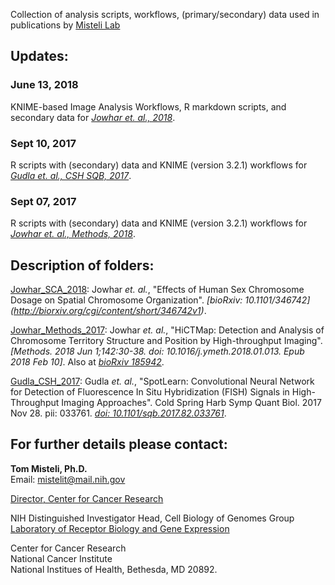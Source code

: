 Collection of analysis scripts, workflows, (primary/secondary) data used in publications by [Misteli Lab](https://ccr.cancer.gov/Laboratory-of-Receptor-Biology-and-Gene-Expression/tom-misteli) 

## Updates:

### June 13, 2018
KNIME-based Image Analysis Workflows, R markdown scripts, and secondary data for _[Jowhar et. al., 2018](http://biorxiv.org/cgi/content/short/346742v1)_.

### Sept 10, 2017
R scripts with (secondary) data and KNIME (version 3.2.1) workflows for _[Gudla et. al., CSH SQB, 2017](https://doi.org/10.1101/sqb.2017.82.033761)_.

### Sept 07, 2017
R scripts with (secondary) data and KNIME (version 3.2.1) workflows for _[Jowhar et. al., Methods, 2018](https://doi.org/10.1016/j.ymeth.2018.01.013)_.  

## Description of folders:
[Jowhar_SCA_2018](https://github.com/CBIIT/Misteli-Lab-CCR-NCI/tree/master/Jowhar_SCA_2018): Jowhar _et. al._, "Effects of Human Sex Chromosome Dosage on Spatial Chromosome Organization". _[bioRxiv: 10.1101/346742] (http://biorxiv.org/cgi/content/short/346742v1)_.

[Jowhar_Methods_2017](https://github.com/CBIIT/Misteli-Lab-CCR-NCI/tree/master/Jowhar_Methods_2017): Jowhar _et. al._, "HiCTMap: Detection and Analysis of Chromosome Territory Structure and Position by High-throughput Imaging". _[Methods. 2018 Jun 1;142:30-38. doi: 10.1016/j.ymeth.2018.01.013. Epub 2018 Feb 10]_. Also at _[bioRxiv 185942](https://doi.org/10.1101/185942)_.

[Gudla_CSH_2017](https://github.com/CBIIT/Misteli-Lab-CCR-NCI/tree/master/Gudla_CSH_2017): Gudla _et. al._, "SpotLearn: Convolutional Neural Network for Detection of Fluorescence In Situ Hybridization (FISH) Signals in High-Throughput Imaging Approaches". Cold Spring Harb Symp Quant Biol. 2017 Nov 28. pii: 033761. _[doi: 10.1101/sqb.2017.82.033761](https://doi.org/10.1101/sqb.2017.82.033761)_.



## For further details please contact:

**Tom Misteli, Ph.D.**  
Email: [mistelit@mail.nih.gov](mailto:mistelit@mail.nih.gov)

[Director, Center for Cancer Research](https://ccr.cancer.gov/about)  

NIH Distinguished Investigator
Head, Cell Biology of Genomes Group
[Laboratory of Receptor Biology and Gene Expression](https://ccr.cancer.gov/Laboratory-of-Receptor-Biology-and-Gene-Expression)  

Center for Cancer Research  
National Cancer Institute  
National Institues of Health, Bethesda, MD 20892.
